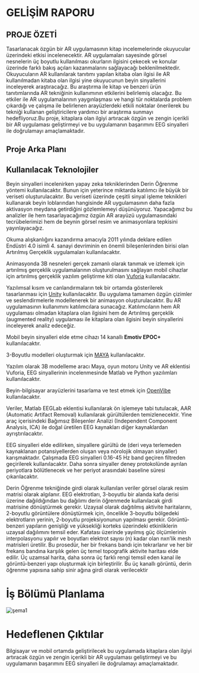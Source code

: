 # GELİŞİM RAPORU

## PROJE ÖZETİ

 Tasarlanacak özgün bir AR uygulamasının kitap incelemelerinde okuyucular üzerindeki etkisi incelenecektir. AR uygulamaları sayesinde görsel nesnelerin üç boyutlu kullanılması okurların ilgisini çekecek ve konular üzerinde farklı bakış açıları kazanmalarını sağlayacağı beklenilmektedir. Okuyucuların AR kullanılarak tanıtımı yapılan kitaba olan ilgisi ile AR kullanılmadan kitaba olan ilgisi yine okuyucunun beyin sinyallerini inceleyerek araştıracağız. Bu araştırma ile kitap ve benzeri ürün tanıtımlarında AR tekniğinin kullanımının etkilerini belirlemiş olacağız. Bu etkiler ile AR uygulamalarının yaygınlaşması ve hangi tür noktalarda problem çıkardığı ve çalışma ile belirlenen arayüzlerdeki etkili noktalar önerilerek bu tekniği kullanan geliştiricilere yardımcı bir araştırma sunmayı hedefliyoruz.Bu proje, kitaplara olan ilgiyi artıracak özgün ve zengin içerikli bir AR uygulaması geliştirmeyi ve bu uygulamanın başarımını EEG sinyalleri ile doğrulamayı amaçlamaktadır.   

## Proje Arka Planı



## Kullanılacak Teknolojiler

Beyin sinyalleri incelenirken yapay zeka tekniklerinden Derin Öğrenme yöntemi kullanılacaktır. Bunun için yeterince miktarda katılımcı ile büyük bir veriseti oluşturulacaktır. Bu veriseti üzerinde çeşitli sinyal işleme teknikleri kullanarak beyin loblarından hangisinde AR uygulamasının daha fazla aktivasyon meydana getirdiğini gözlemlemeyi düşünüyoruz. Yapacağımız bu analizler ile hem tasarlayacağımız özgün AR arayüzü uygulamasındaki tecrübelerimizi hem de beynin görsel resim ve animasyonlara tepkisini yayınlayacağız.

Okuma alışkanlığını kazandırma amacıyla 2011 yılında deklare edilen Endüstri 4.0 isimli 4. sanayi devriminin en önemli bileşenlerinden birisi olan Artırılmış Gerçeklik uygulamaları kullanılacaktır.

Animasyonda 3B nesneleri gerçek zamanlı olarak tanımak ve izlemek için artırılmış gerçeklik uygulamalarının oluşturulmasını sağlayan mobil cihazlar için artırılmış gerçeklik yazılım geliştirme kiti olan [Vuforia](https://developer.vuforia.com) kullanılacaktır. 

Yazılımsal kısım ve canlandırmaların tek bir ortamda gösterilerek tasarlanması için [Unity](https://unity.com) kullanılacaktır. Bu uygulama tamamen özgün çizimler ve seslendirmelerle modellenerek bir animasyon oluşturulacaktır. Bu AR uygulamasının kullanımını katılımcılara sunacağız. Katılımcıların hem AR uygulaması olmadan kitaplara olan ilgisini hem de Artırılmış gerçeklik (augmented reality) uygulaması ile kitaplara olan ilgisini beyin sinyallerini inceleyerek analiz edeceğiz.

 Mobil beyin sinyalleri elde etme cihazı 14 kanallı **Emotiv EPOC+** kullanılacaktır. 

3-Boyutlu modelleri oluşturmak için [MAYA](https://www.autodesk.com.tr/products/maya/overview)  kullanılacaktır.

Yazılım olarak 3B modelleme aracı Maya, oyun motoru Unity ve AR eklentisi Vuforia, EEG sinyallerinin incelenmesinde Matlab ve Python yazılımları kullanılacaktır.

Beyin-bilgisayar arayüzlerini tasarlama ve test etmek için [OpenVibe](http://openvibe.inria.fr) kullanılacaktır.

 Veriler, Matlab EEGLab eklentisi kullanılarak ön işlemeye tabi tutulacak, AAR (Automatic Artifact Removal) kullanılarak gürültülerden temizlenecektir. Yine araç içerisindeki Bağımsız Bileşenler Analizi (Independent Component Analysis, ICA) ile doğal üretilen EEG kaynakları diğer kaynaklardan ayrıştırılacaktır.

  EEG sinyalleri elde edilirken, sinyallere gürültü de (deri veya terlemeden kaynaklanan potansiyellerden oluşan veya nörolojik olmayan sinyaller) karışmaktadır. Çalışmada EEG sinyalleri 0.16-45 Hz band geçiren filtreden geçirilerek kullanılacaktır. Daha sonra sinyaller deney protokolünde ayrılan periyotlara bölütlenecek ve her periyot arasındaki baseline süresi çıkarılacaktır.

 Derin Öğrenme tekniğinde girdi olarak kullanılan veriler görsel olarak resim matrisi olarak algılanır. EEG elektrotları, 3-boyutlu bir alanda kafa derisi üzerine dağıldığından bu dağılımı derin öğrenmede kullanılacak girdi matrisine dönüştürmek gerekir. Uzaysal olarak dağıtılmış aktivite haritalarını, 2-boyutlu görüntülere dönüştürmek için, öncelikle 3-boyutlu bölgedeki elektrotların yerinin, 2-boyutlu projeksiyonunun yapılması gerekir. Görüntü-benzeri yapıların genişliği ve yüksekliği korteks üzerindeki etkinliklerin uzaysal dağılımını temsil eder. Kafatası üzerinde yayılmış güç ölçümlerinin interpolasyonu yapılır ve boyutları elektrot sayısı (n) kadar olan nxn’lik mesh matrisleri üretilir. Bu prosedür, her bir frekans bandı için tekrarlanır ve her bir frekans bandına karşılık gelen üç temel topografik aktivite haritası elde edilir. Üç uzamsal harita, daha sonra üç farklı rengi temsil eden kanal ile görüntü-benzeri yapı oluşturmak için birleştirilir. Bu üç kanallı görüntü, derin öğrenme yapısına sahip sinir ağına girdi olarak verilecektir

# İş Bölümü Planlama

![şema1](https://i.hizliresim.com/5mv7N8.png)



# Hedeflenen Çıktılar

Bilgisayar ve mobil ortamda geliştirilecek bu uygulamada kitaplara olan ilgiyi artıracak özgün ve zengin içerikli bir AR uygulaması geliştirmeyi ve bu uygulamanın başarımını EEG sinyalleri ile doğrulamayı amaçlamaktadır.   
